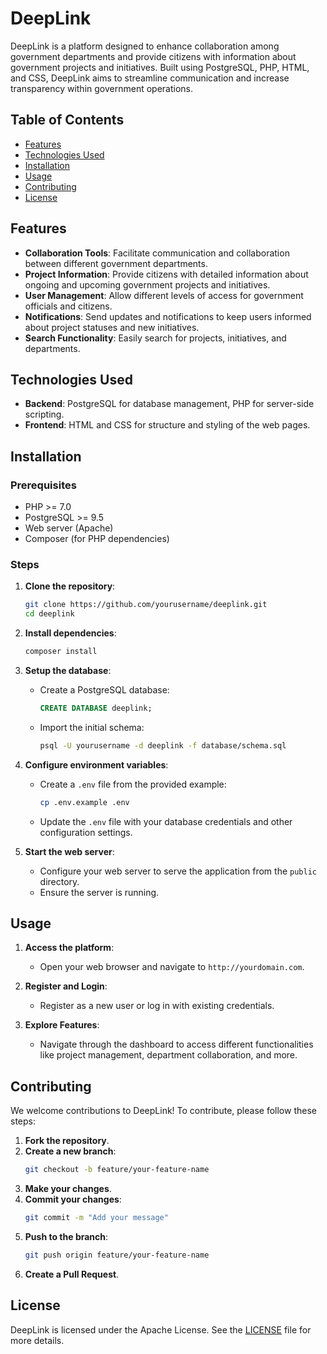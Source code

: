 # DeepLink

DeepLink is a platform designed to enhance collaboration among government departments and provide citizens with information about government projects and initiatives. Built using PostgreSQL, PHP, HTML, and CSS, DeepLink aims to streamline communication and increase transparency within government operations.

## Table of Contents
- [Features](#features)
- [Technologies Used](#technologies-used)
- [Installation](#installation)
- [Usage](#usage)
- [Contributing](#contributing)
- [License](#license)

## Features

- **Collaboration Tools**: Facilitate communication and collaboration between different government departments.
- **Project Information**: Provide citizens with detailed information about ongoing and upcoming government projects and initiatives.
- **User Management**: Allow different levels of access for government officials and citizens.
- **Notifications**: Send updates and notifications to keep users informed about project statuses and new initiatives.
- **Search Functionality**: Easily search for projects, initiatives, and departments.

## Technologies Used

- **Backend**: PostgreSQL for database management, PHP for server-side scripting.
- **Frontend**: HTML and CSS for structure and styling of the web pages.

## Installation

### Prerequisites

- PHP >= 7.0
- PostgreSQL >= 9.5
- Web server (Apache)
- Composer (for PHP dependencies)

### Steps

1. **Clone the repository**:
    ```bash
    git clone https://github.com/yourusername/deeplink.git
    cd deeplink
    ```

2. **Install dependencies**:
    ```bash
    composer install
    ```

3. **Setup the database**:
    - Create a PostgreSQL database:
        ```sql
        CREATE DATABASE deeplink;
        ```
    - Import the initial schema:
        ```bash
        psql -U yourusername -d deeplink -f database/schema.sql
        ```

4. **Configure environment variables**:
    - Create a `.env` file from the provided example:
        ```bash
        cp .env.example .env
        ```
    - Update the `.env` file with your database credentials and other configuration settings.

5. **Start the web server**:
    - Configure your web server to serve the application from the `public` directory.
    - Ensure the server is running.

## Usage

1. **Access the platform**:
    - Open your web browser and navigate to `http://yourdomain.com`.

2. **Register and Login**:
    - Register as a new user or log in with existing credentials.

3. **Explore Features**:
    - Navigate through the dashboard to access different functionalities like project management, department collaboration, and more.

## Contributing

We welcome contributions to DeepLink! To contribute, please follow these steps:

1. **Fork the repository**.
2. **Create a new branch**:
    ```bash
    git checkout -b feature/your-feature-name
    ```
3. **Make your changes**.
4. **Commit your changes**:
    ```bash
    git commit -m "Add your message"
    ```
5. **Push to the branch**:
    ```bash
    git push origin feature/your-feature-name
    ```
6. **Create a Pull Request**.

## License

DeepLink is licensed under the Apache License. See the [LICENSE](LICENSE) file for more details.
